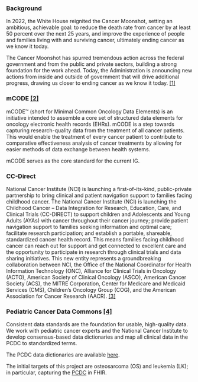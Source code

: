 ### Background

In 2022, the White House reignited the Cancer Moonshot, setting an ambitious, achievable goal: to reduce the death rate from cancer by at least 50 percent over the next 25 years, and improve the experience of people and families living with and surviving cancer, ultimately ending cancer as we know it today. 

The Cancer Moonshot has spurred tremendous action across the federal government and from the public and private sectors, building a strong foundation for the work ahead. Today, the Administration is announcing new actions from inside and outside of government that will drive additional progress, drawing us closer to ending cancer as we know it today. [[1]](https://www.whitehouse.gov/briefing-room/statements-releases/2023/02/02/fact-sheet-on-one-year-anniversary-of-reignited-cancer-moonshot-biden-harris-administration-announces-new-actions-to-end-cancer-as-we-know-it/)

### mCODE [[2]](https://ascopubs.org/doi/full/10.1200/CCI.20.00059)

mCODE™ (short for Minimal Common Oncology Data Elements) is an initiative intended to assemble a core set of structured data elements for oncology electronic health records (EHRs). mCODE is a step towards capturing research-quality data from the treatment of all cancer patients. This would enable the treatment of every cancer patient to contribute to comparative effectiveness analysis of cancer treatments by allowing for easier methods of data exchange between health systems.

mCODE serves as the core standard for the current IG.

### CC-Direct

National Cancer Institute (NCI) is launching a first-of-its-kind, public-private partnership to bring clinical and patient navigation support to families facing childhood cancer. The National Cancer Institute (NCI) is launching the Childhood Cancer – Data Integration for Research, Education, Care, and Clinical Trials (CC-DIRECT) to support children and Adolescents and Young Adults (AYAs) with cancer throughout their cancer journey; provide patient navigation support to families seeking information and optimal care; facilitate research participation; and establish a portable, shareable, standardized cancer health record. This means families facing childhood cancer can reach out for support and get connected to excellent care and the opportunity to participate in research through clinical trials and data sharing initiatives. This new entity represents a groundbreaking collaboration between NCI, the Office of the National Coordinator for Health Information Technology (ONC), Alliance for Clinical Trials in Oncology (ACTO), American Society of Clinical Oncology (ASCO), American Cancer Society (ACS), the MITRE Corporation, Center for Medicare and Medicaid Services (CMS), Children’s Oncology Group (COG), and the American Association for Cancer Research (AACR). [[3]](https://www.whitehouse.gov/briefing-room/statements-releases/2023/02/02/fact-sheet-on-one-year-anniversary-of-reignited-cancer-moonshot-biden-harris-administration-announces-new-actions-to-end-cancer-as-we-know-it/)

### Pediatric Cancer Data Commons [[4]](https://commons.cri.uchicago.edu/pcdc/)

Consistent data standards are the foundation for usable, high-quality data. We work with pediatric cancer experts and the National Cancer Institute to develop consensus-based data dictionaries and map all clinical data in the PCDC to standardized terms.

The PCDC data dictionaries are available [here](https://commons.cri.uchicago.edu/data-dictionaries/).

The initial targets of this project are osteosarcoma (OS) and leukemia (LK); in particular, capturing the [PCDC](https://docs.google.com/spreadsheets/d/15g8aOtaZ9DS7-mBO42AR18g0ScqlPHkalOiV457ddoU/edit#gid=249286314) in FHIR.